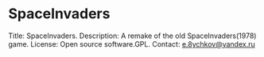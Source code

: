 # SpaceInvaders
Title: SpaceInvaders.
Description: A remake of the old SpaceInvaders(1978) game.
License: Open source software.GPL.
Contact: e.8ychkov@yandex.ru
